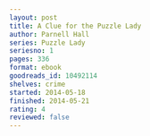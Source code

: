 ```yaml
---
layout: post
title: A Clue for the Puzzle Lady
author: Parnell Hall
series: Puzzle Lady
seriesno: 1
pages: 336
format: ebook
goodreads_id: 10492114
shelves: crime
started: 2014-05-18
finished: 2014-05-21
rating: 4
reviewed: false
---
```


